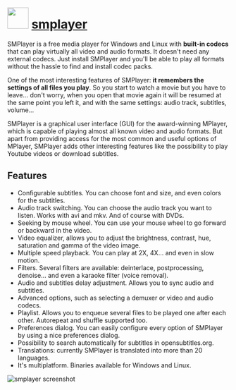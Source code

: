 # <img src="https://cdn.jsdelivr.net/gh/majkinetor/chocolatey/smplayer/icon.png" width="48" height="48"/> [smplayer](https://chocolatey.org/packages/smplayer)

SMPlayer is a free media player for Windows and Linux with **built-in codecs** that can play virtually all video and audio formats. It doesn't need any external codecs. Just install SMPlayer and you'll be able to play all formats without the hassle to find and install codec packs.

One of the most interesting features of SMPlayer: **it remembers the settings of all files you play**. So you start to watch a movie but you have to leave... don't worry, when you open that movie again it will be resumed at the same point you left it, and with the same settings: audio track, subtitles, volume...

SMPlayer is a graphical user interface (GUI) for the award-winning MPlayer, which is capable of playing almost all known video and audio formats. But apart from providing access for the most common and useful options of MPlayer, SMPlayer adds other interesting features like the possibility to play Youtube videos or download subtitles.

## Features

- Configurable subtitles. You can choose font and size, and even colors for the subtitles.
- Audio track switching. You can choose the audio track you want to listen. Works with avi and mkv. And of course with DVDs.
- Seeking by mouse wheel. You can use your mouse wheel to go forward or backward in the video.
- Video equalizer, allows you to adjust the brightness, contrast, hue, saturation and gamma of the video image.
- Multiple speed playback. You can play at 2X, 4X... and even in slow motion.
- Filters. Several filters are available: deinterlace, postprocessing, denoise... and even a karaoke filter (voice removal).
- Audio and subtitles delay adjustment. Allows you to sync audio and subtitles.
- Advanced options, such as selecting a demuxer or video and audio codecs.
- Playlist. Allows you to enqueue several files to be played one after each other. Autorepeat and shuffle supported too.
- Preferences dialog. You can easily configure every option of SMPlayer by using a nice preferences dialog.
- Possibility to search automatically for subtitles in opensubtitles.org.
- Translations: currently SMPlayer is translated into more than 20 languages.
- It's multiplatform. Binaries available for Windows and Linux.

![smplayer screenshot](https://cdn.rawgit.com/majkinetor/chocolatey/master/smplayer/screenshot.jpg)
   
